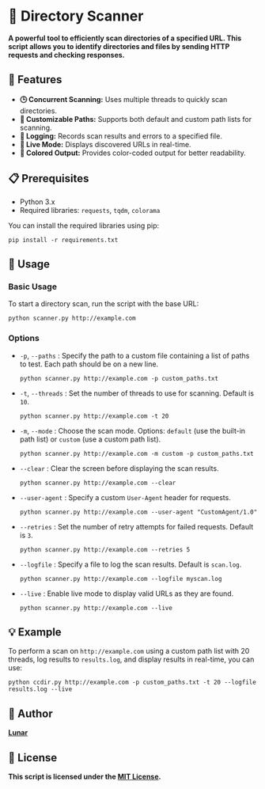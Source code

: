 # 📂 Directory Scanner

**A powerful tool to efficiently scan directories of a specified URL. This script allows you to identify directories and files by sending HTTP requests and checking responses.**

## 🔧 Features

- **🕒 Concurrent Scanning:** Uses multiple threads to quickly scan directories.
- **🔄 Customizable Paths:** Supports both default and custom path lists for scanning.
- **📝 Logging:** Records scan results and errors to a specified file.
- **🔴 Live Mode:** Displays discovered URLs in real-time.
- **🎨 Colored Output:** Provides color-coded output for better readability.

## 📋 Prerequisites

- Python 3.x
- Required libraries: `requests`, `tqdm`, `colorama`

You can install the required libraries using pip:

`pip install -r requirements.txt`

## 🚀 Usage

### Basic Usage

To start a directory scan, run the script with the base URL:

`python scanner.py http://example.com`

### Options

- `-p`, `--paths` : Specify the path to a custom file containing a list of paths to test. Each path should be on a new line.

  `python scanner.py http://example.com -p custom_paths.txt`

- `-t`, `--threads` : Set the number of threads to use for scanning. Default is `10`.

  `python scanner.py http://example.com -t 20`

- `-m`, `--mode` : Choose the scan mode. Options: `default` (use the built-in path list) or `custom` (use a custom path list).

  `python scanner.py http://example.com -m custom -p custom_paths.txt`

- `--clear` : Clear the screen before displaying the scan results.

  `python scanner.py http://example.com --clear`

- `--user-agent` : Specify a custom `User-Agent` header for requests.

  `python scanner.py http://example.com --user-agent "CustomAgent/1.0"`

- `--retries` : Set the number of retry attempts for failed requests. Default is `3`.

  `python scanner.py http://example.com --retries 5`

- `--logfile` : Specify a file to log the scan results. Default is `scan.log`.

  `python scanner.py http://example.com --logfile myscan.log`

- `--live` : Enable live mode to display valid URLs as they are found.

  `python scanner.py http://example.com --live`

## 💡 Example

To perform a scan on `http://example.com` using a custom path list with 20 threads, log results to `results.log`, and display results in real-time, you can use:

`python ccdir.py http://example.com -p custom_paths.txt -t 20 --logfile results.log --live`

## 👤 Author

**[Lunar](https://github.com/Luunarr/ccdir)**

## 📜 License

**This script is licensed under the [MIT License](LICENSE).**

